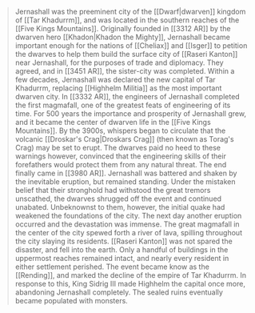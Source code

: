 > Jernashall was the preeminent city of the [[Dwarf|dwarven]] kingdom of [[Tar Khadurrm]], and was located in the southern reaches of the [[Five Kings Mountains]].
> Originally founded in [[3312 AR]] by the dwarven hero [[Khadon|Khadon the Mighty]], Jernashall became important enough for the nations of [[Cheliax]] and [[Isger]] to petition the dwarves to help them build the surface city of [[Raseri Kanton]] near Jernashall, for the purposes of trade and diplomacy. They agreed, and in [[3451 AR]], the sister-city was completed.
> Within a few decades, Jernashall was declared the new capital of Tar Khadurrm, replacing [[Highhelm Militia]] as the most important dwarven city. In [[3332 AR]], the engineers of Jernashall completed the first magmafall, one of the greatest feats of engineering of its time. For 500 years the importance and prosperity of Jernashall grew, and it became the center of dwarven life in the [[Five Kings Mountains]]. 
> By the 3900s, whispers began to circulate that the volcanic [[Droskar's Crag|Droskars Crag]] (then known as Torag's Crag) may be set to erupt. The dwarves paid no heed to these warnings however, convinced that the engineering skills of their forefathers would protect them from any natural threat.
> The end finally came in [[3980 AR]]. Jernashall was battered and shaken by the inevitable eruption, but remained standing. Under the mistaken belief that their stronghold had withstood the great tremors unscathed, the dwarves shrugged off the event and continued unabated. Unbeknownst to them, however, the initial quake had weakened the foundations of the city. The next day another eruption occurred and the devastation was immense. The great magmafall in the center of the city spewed forth a river of lava, spilling throughout the city slaying its residents. [[Raseri Kanton]] was not spared the disaster, and fell into the earth. Only a handful of buildings in the uppermost reaches remained intact, and nearly every resident in either settlement perished. The event became know as the [[Rending]], and marked the decline of the empire of Tar Khadurrm. 
> In response to this, King Sidrig III made Highhelm the capital once more, abandoning Jernashall completely. The sealed ruins eventually became populated with monsters.







